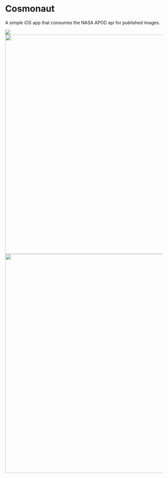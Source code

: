 # Cosmonaut
A simple iOS app that consumes the NASA APOD api for published images.



<img src=https://user-images.githubusercontent.com/8634165/188333498-a3e2283b-8901-4243-9742-4cceae78a72d.gif /><img height=700 src=https://user-images.githubusercontent.com/8634165/188332752-6a2666d4-638f-425d-bbf2-ddc430979aa1.png /><img height=700 src=https://user-images.githubusercontent.com/8634165/188332759-73a6f5c5-21a0-424e-a507-9c6fb64db01c.png />

